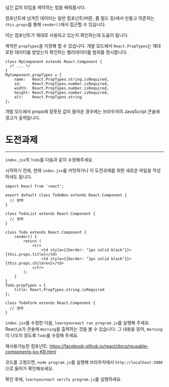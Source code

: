넘긴 값의 타입을 제약하는 법을 배워봅시다.

컴포넌트에 넘겨진 데이터는 일반 컴포넌트(버튼, 폼 필드 등)에서 만들고 의존하는 `this.props`를 통해 `render()`에서 접근할 수 있습니다.

이는 컴포넌트가 재대로 사용되고 있는지 확인하는데 도움이 됩니다.

제약은 `propTypes`을 지정해 할 수 있습니다. 개발 모드에서 `React.PropTypes`는 재대로된 데이터를 받았는지 확인하는 벨리데이터를 범위를 명시합니다.

```
class MyComponent extends React.Component {
  /* ... */
}
MyComponent.propTypes = {
    name:   React.PropTypes.string.isRequired,
    id:     React.PropTypes.number.isRequired,
    width:  React.PropTypes.number.isRequired,
    height: React.PropTypes.number.isRequired,
    alt:    React.PropTypes.string
};
```

개발 모드에서 props에 잘못된 값이 들어온 경우에는 브라우저의 JavaScript 콘솔에 경고가 출력됩니다.


# 도전과제
---

`index.jsx`의 `Todo`를 다음과 같이 수정해주세요.

시작하기 전에, 현재 `index.jsx`를 커밋하거나 이 도전과제를 위한 새로운 파일을
작성하셔도 됩니다.


```
import React from 'react';

export default class TodoBox extends React.Component {
  // 생략
}

class TodoList extends React.Component {
  // 생략
}

class Todo extends React.Component {
    render() {
        return (
            <tr>
                <td style={{border: "1px solid black"}}>{this.props.title}</td>
                <td style={{border: "1px solid black"}}>{this.props.children}</td>
            </tr>
        );
    }
}
Todo.propTypes = {
    title: React.PropTypes.string.isRequired
};

class TodoForm extends React.Component {
  // 생략
}
```

`index.jsx`를 수정한 다음, `learnyoureact run program.js`를 실행해 주세요.
React.js가 콘솔에 `Warning`을 출력하는 것을 볼 수 있습니다.
그 내용을 읽어, `Warning`이 나오지 않도록 `Todo`를 수정해 주세요.


재사용가능한 컴포넌트: https://facebook.github.io/react/docs/reusable-components-ko-KR.html

코드를 고쳤으면, `node program.js`를 실행해 브라우저에서 `http://localhost:3000`으로 들어가 확인해보세요.

확인 후에, `learnyoureact verify program.js`를 실행하세요.
